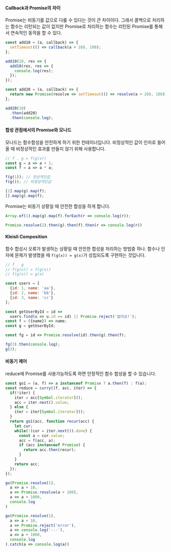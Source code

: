 #### Callback과 Promise의 차이
Promise는 비동기를 값으로 다룰 수 있다는 것이 큰 차이이다. 그래서 콜백으로 처리하는 함수는 리턴되는 값이 없지만 Promise로 처리하는 함수는 리턴된 Promise를 통해서 연속적인 동작을 할 수 있다.
```js
const add10 = (a, callback) => {
  setTimeout(() => callback(a + 10), 100);
};

add10(10, res => {
  add10(res, res => {
    console.log(res);
  });
});

const add20 = (a, callback) => {
  return new Promise(resolve => setTimeout(() => resolve(a + 20), 100));
};

add20(10)
  .then(add20)
  .then(console.log);
```

#### 합성 관점에서의 Promise와 모나드
모나드는 함수합성을 안전하게 하기 위한 컨테이너입니다. 비정상적인 값이 인자로 들어올 때 비정상적인 효과를 만들지 않기 위해 사용합니다.
```js
// f . g = f(g(x))
const g = a => a + 1;
const f = a => a * a;

f(g(1)); // 정상적인값
f(g()); // 비정상적인값

[1].map(g).map(f);
[].map(g).map(f);
```
Promise는 비동기 상황일 때 안전한 합성을 하게 합니다.
```js
Array.of(1).map(g).map(f).forEach(r => console.log(r));

Promise.resolve(2).then(g).then(f).then(r => console.log(r))
```

#### Kleisli Composition
함수 합성시 오류가 발생하는 상황일 때 안전한 합성을 처리하는 방법중 하나. 함수나 인자에 문제가 발생했을 때 `f(g(x)) = g(x)`가 성립되도록 구현하는 것입니다.
```js
// f . g
// f(g(x)) = f(g(x))
// f(g(x)) = g(x)

const users = [
  {id: 1, name: 'aa'},
  {id: 2, name: 'bb'},
  {id: 3, name: 'cc'}
];

const getUserById = id =>
  users.find(u => u.id == id) || Promise.reject('없어요!');
const f = ({name}) => name;
const g = getUserById;

const fg = id => Promise.resolve(id).then(g).then(f);

fg(3).then(console.log);
g(3);
```

#### 비동기 제어
reduce에 Promise를 사용가능하도록 하면 안정적인 함수 합성을 할 수 있습니다.
```js
const go1 = (a, f) => a instanceof Promise ? a.then(f) : f(a);
const reduce = curry((f, acc, iter) => {
  if(!iter) {
    iter = acc[Symbol.iterator]();
    acc = iter.next().value;
  } else {
    iter = iter[Symbol.iterator]();
  }
  return go1(acc, function recur(acc) {
    let cur;
    while(!(cur = iter.next()).done) {
      const a = cur.value;
      acc = f(acc, a);
      if (acc instanceof Promise) {
        return acc.then(recur);
      }
    }
    return acc;
  });
});
```
```js
go(Promise.resolve(1),
  a => a + 10,
  a => Promise.resolve(a + 100),
  a => a + 1000,
  console.log
)

go(Promise.resolve(1),
  a => a + 10,
  a => Promise.reject('error'),
  a => console.log('---'),
  a => a + 1000,
  console.log
).catch(a => console.log(a))
```